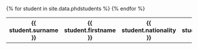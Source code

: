 <table style="width:100%">
  {% for student in site.data.phdstudents %}
  <tr>
    <th>{{ student.surname }}</th>
    <th>{{ student.firstname }}</th> 
    <th>{{ student.nationality }}</th>
     <th>{{ student.remarks }} </th>
  </tr>
  {% endfor %}
  </table>
